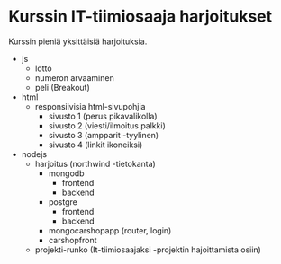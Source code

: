 # Kurssin IT-tiimiosaaja harjoitukset

Kurssin pieniä yksittäisiä harjoituksia.

- js
  - lotto
  - numeron arvaaminen
  - peli (Breakout)
- html
  - responsiivisia html-sivupohjia
    - sivusto 1 (perus pikavalikolla)
    - sivusto 2 (viesti/ilmoitus palkki)
    - sivusto 3 (ampparit -tyylinen)
    - sivusto 4 (linkit ikoneiksi)
- nodejs
  - harjoitus (northwind -tietokanta)
    - mongodb
      - frontend
      - backend
    - postgre
      - frontend
      - backend
    - mongocarshopapp (router, login)
    - carshopfront
  - projekti-runko (It-tiimiosaajaksi -projektin hajoittamista osiin)

